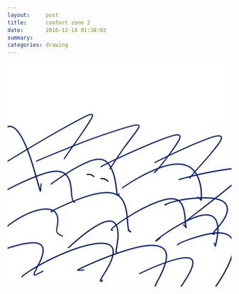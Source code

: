 ```yaml
---
layout:     post
title:      comfort zone 2
date:       2016-12-14 01:38:03
summary:    
categories: drawing
---
```

![comfort zone 2](/images/diary/comfort-zone-2.png "Gotta write.")
